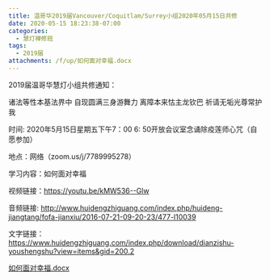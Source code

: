 ```yaml
---
title: 温哥华2019届Vancouver/Coquitlam/Surrey小组2020年05月15日共修
date: 2020-05-15 18:23:38-07:00
categories:
  - 慧灯禅修班
tags:
  - 2019届
attachments: /f/up/如何面对幸福.docx
---
```

2019届温哥华慧灯小组共修通知：

诸法等性本基法界中 自现圆满三身游舞力
离障本来怙主龙钦巴
祈请无垢光尊常护我

时间: 2020年5月15日星期五下午7：00 6: 50开放会议室念诵除疫莲师心咒（自愿参加）

地点：网络（zoom.us/j/7789995278）

学习内容：如何面对幸福

视频链接：https://youtu.be/kMW536--Glw

音频链接: http://www.huidengzhiguang.com/index.php/huideng-jiangtang/fofa-jianxiu/2016-07-21-09-20-23/477-l10039

文字链接：https://www.huidengzhiguang.com/index.php/download/dianzishu-youshengshu?view=items&gid=200.2

[如何面对幸福.docx](http://huidengchanxiu.net/hdv/f/up/如何面对幸福.docx)